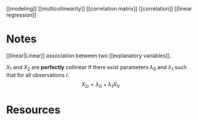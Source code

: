 [[modeling]]
[[multicollinearity]]
[[correlation matrix]]
[[correlation]]
[[linear regression]]

# Notes
[[linear|Linear]] association between two [[explanatory variables]].

$X_1$ and $X_2$ are **perfectly** collinear if there exist parameters $\lambda_0$ and $\lambda_1$ such that for all observations $i$:
$$X_{2i} = \lambda_0 + \lambda_1X_{1i}$$

# Resources